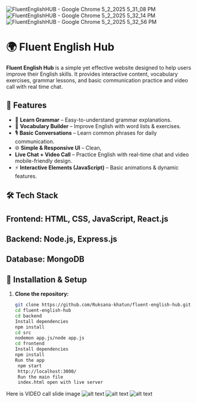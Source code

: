 ![FluentEnglishHUB - Google Chrome 5_2_2025 5_31_08 PM](https://github.com/user-attachments/assets/5ad31195-831d-4cb2-9faf-b034d0e3f203)
![FluentEnglishHUB - Google Chrome 5_2_2025 5_32_14 PM](https://github.com/user-attachments/assets/1396f8ca-c31f-4ae7-bd46-245f1715e95e)
![FluentEnglishHUB - Google Chrome 5_2_2025 5_32_56 PM](https://github.com/user-attachments/assets/279e7e7f-2361-4f00-9f24-c4a552868df5)




# 🌍 Fluent English Hub

**Fluent English Hub** is a simple yet effective website designed to help users improve their English skills. It provides interactive content, vocabulary exercises, grammar lessons, and basic communication practice and video call with real time chat.

## 🚀 Features
- 🎯 **Learn Grammar** – Easy-to-understand grammar explanations.
- 📖 **Vocabulary Builder** – Improve English with word lists & exercises.
- 🎙️ **Basic Conversations** – Learn common phrases for daily communication.
- 🌐 **Simple & Responsive UI** – Clean, 
 - **Live Chat + Video Call** – Practice English with real-time chat and video
mobile-friendly design.
- ⚡ **Interactive Elements (JavaScript)** – Basic animations & dynamic features.

## 🛠️ Tech Stack
 ## Frontend: HTML, CSS, JavaScript, React.js

 ## Backend: Node.js, Express.js

 ## Database: MongoDB



## 🔧 Installation & Setup
1. **Clone the repository:**
   ```sh
   git clone https://github.com/Ruksana-khatun/fluent-english-hub.git
   cd fluent-english-hub
   cd backend
   Install dependencies
   npm install
   cd src
   nodemon app.js/node app.js
   cd frontend
   Install dependencies
   npm install
   Run the app
    npm start
    http://localhost:3000/
    Run the main file
    index.html open with live server

Here is VIDEO call slide image
![alt text](image.png)
   ![alt text](<WhatsApp Image 2025-09-06 at 14.15.28_c8d60cd8.jpg>)
   ![alt text](image-1.png)